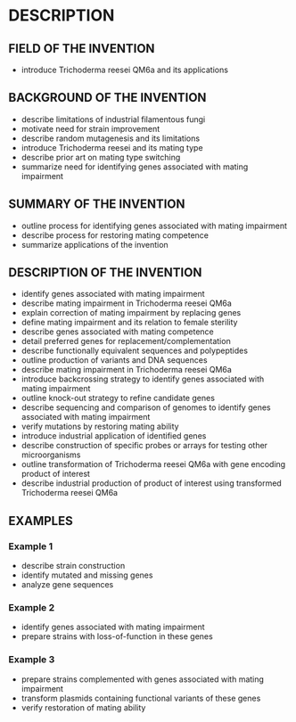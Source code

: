 # DESCRIPTION

## FIELD OF THE INVENTION

- introduce Trichoderma reesei QM6a and its applications

## BACKGROUND OF THE INVENTION

- describe limitations of industrial filamentous fungi
- motivate need for strain improvement
- describe random mutagenesis and its limitations
- introduce Trichoderma reesei and its mating type
- describe prior art on mating type switching
- summarize need for identifying genes associated with mating impairment

## SUMMARY OF THE INVENTION

- outline process for identifying genes associated with mating impairment
- describe process for restoring mating competence
- summarize applications of the invention

## DESCRIPTION OF THE INVENTION

- identify genes associated with mating impairment
- describe mating impairment in Trichoderma reesei QM6a
- explain correction of mating impairment by replacing genes
- define mating impairment and its relation to female sterility
- describe genes associated with mating competence
- detail preferred genes for replacement/complementation
- describe functionally equivalent sequences and polypeptides
- outline production of variants and DNA sequences
- describe mating impairment in Trichoderma reesei QM6a
- introduce backcrossing strategy to identify genes associated with mating impairment
- outline knock-out strategy to refine candidate genes
- describe sequencing and comparison of genomes to identify genes associated with mating impairment
- verify mutations by restoring mating ability
- introduce industrial application of identified genes
- describe construction of specific probes or arrays for testing other microorganisms
- outline transformation of Trichoderma reesei QM6a with gene encoding product of interest
- describe industrial production of product of interest using transformed Trichoderma reesei QM6a

## EXAMPLES

### Example 1

- describe strain construction
- identify mutated and missing genes
- analyze gene sequences

### Example 2

- identify genes associated with mating impairment
- prepare strains with loss-of-function in these genes

### Example 3

- prepare strains complemented with genes associated with mating impairment
- transform plasmids containing functional variants of these genes
- verify restoration of mating ability

